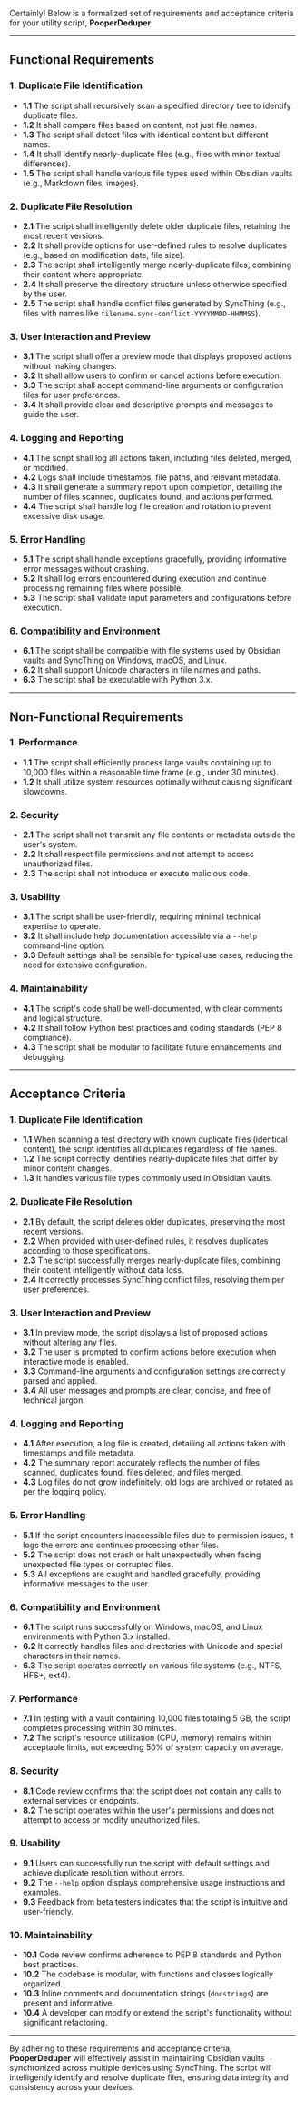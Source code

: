 Certainly! Below is a formalized set of requirements and acceptance criteria for your utility script, **PooperDeduper**.

---

## **Functional Requirements**

### **1. Duplicate File Identification**

- **1.1** The script shall recursively scan a specified directory tree to identify duplicate files.
- **1.2** It shall compare files based on content, not just file names.
- **1.3** The script shall detect files with identical content but different names.
- **1.4** It shall identify nearly-duplicate files (e.g., files with minor textual differences).
- **1.5** The script shall handle various file types used within Obsidian vaults (e.g., Markdown files, images).

### **2. Duplicate File Resolution**

- **2.1** The script shall intelligently delete older duplicate files, retaining the most recent versions.
- **2.2** It shall provide options for user-defined rules to resolve duplicates (e.g., based on modification date, file size).
- **2.3** The script shall intelligently merge nearly-duplicate files, combining their content where appropriate.
- **2.4** It shall preserve the directory structure unless otherwise specified by the user.
- **2.5** The script shall handle conflict files generated by SyncThing (e.g., files with names like `filename.sync-conflict-YYYYMMDD-HHMMSS`).

### **3. User Interaction and Preview**

- **3.1** The script shall offer a preview mode that displays proposed actions without making changes.
- **3.2** It shall allow users to confirm or cancel actions before execution.
- **3.3** The script shall accept command-line arguments or configuration files for user preferences.
- **3.4** It shall provide clear and descriptive prompts and messages to guide the user.

### **4. Logging and Reporting**

- **4.1** The script shall log all actions taken, including files deleted, merged, or modified.
- **4.2** Logs shall include timestamps, file paths, and relevant metadata.
- **4.3** It shall generate a summary report upon completion, detailing the number of files scanned, duplicates found, and actions performed.
- **4.4** The script shall handle log file creation and rotation to prevent excessive disk usage.

### **5. Error Handling**

- **5.1** The script shall handle exceptions gracefully, providing informative error messages without crashing.
- **5.2** It shall log errors encountered during execution and continue processing remaining files where possible.
- **5.3** The script shall validate input parameters and configurations before execution.

### **6. Compatibility and Environment**

- **6.1** The script shall be compatible with file systems used by Obsidian vaults and SyncThing on Windows, macOS, and Linux.
- **6.2** It shall support Unicode characters in file names and paths.
- **6.3** The script shall be executable with Python 3.x.

---

## **Non-Functional Requirements**

### **1. Performance**

- **1.1** The script shall efficiently process large vaults containing up to 10,000 files within a reasonable time frame (e.g., under 30 minutes).
- **1.2** It shall utilize system resources optimally without causing significant slowdowns.

### **2. Security**

- **2.1** The script shall not transmit any file contents or metadata outside the user's system.
- **2.2** It shall respect file permissions and not attempt to access unauthorized files.
- **2.3** The script shall not introduce or execute malicious code.

### **3. Usability**

- **3.1** The script shall be user-friendly, requiring minimal technical expertise to operate.
- **3.2** It shall include help documentation accessible via a `--help` command-line option.
- **3.3** Default settings shall be sensible for typical use cases, reducing the need for extensive configuration.

### **4. Maintainability**

- **4.1** The script's code shall be well-documented, with clear comments and logical structure.
- **4.2** It shall follow Python best practices and coding standards (PEP 8 compliance).
- **4.3** The script shall be modular to facilitate future enhancements and debugging.

---

## **Acceptance Criteria**

### **1. Duplicate File Identification**

- **1.1** When scanning a test directory with known duplicate files (identical content), the script identifies all duplicates regardless of file names.
- **1.2** The script correctly identifies nearly-duplicate files that differ by minor content changes.
- **1.3** It handles various file types commonly used in Obsidian vaults.

### **2. Duplicate File Resolution**

- **2.1** By default, the script deletes older duplicates, preserving the most recent versions.
- **2.2** When provided with user-defined rules, it resolves duplicates according to those specifications.
- **2.3** The script successfully merges nearly-duplicate files, combining their content intelligently without data loss.
- **2.4** It correctly processes SyncThing conflict files, resolving them per user preferences.

### **3. User Interaction and Preview**

- **3.1** In preview mode, the script displays a list of proposed actions without altering any files.
- **3.2** The user is prompted to confirm actions before execution when interactive mode is enabled.
- **3.3** Command-line arguments and configuration settings are correctly parsed and applied.
- **3.4** All user messages and prompts are clear, concise, and free of technical jargon.

### **4. Logging and Reporting**

- **4.1** After execution, a log file is created, detailing all actions taken with timestamps and file metadata.
- **4.2** The summary report accurately reflects the number of files scanned, duplicates found, files deleted, and files merged.
- **4.3** Log files do not grow indefinitely; old logs are archived or rotated as per the logging policy.

### **5. Error Handling**

- **5.1** If the script encounters inaccessible files due to permission issues, it logs the errors and continues processing other files.
- **5.2** The script does not crash or halt unexpectedly when facing unexpected file types or corrupted files.
- **5.3** All exceptions are caught and handled gracefully, providing informative messages to the user.

### **6. Compatibility and Environment**

- **6.1** The script runs successfully on Windows, macOS, and Linux environments with Python 3.x installed.
- **6.2** It correctly handles files and directories with Unicode and special characters in their names.
- **6.3** The script operates correctly on various file systems (e.g., NTFS, HFS+, ext4).

### **7. Performance**

- **7.1** In testing with a vault containing 10,000 files totaling 5 GB, the script completes processing within 30 minutes.
- **7.2** The script's resource utilization (CPU, memory) remains within acceptable limits, not exceeding 50% of system capacity on average.

### **8. Security**

- **8.1** Code review confirms that the script does not contain any calls to external services or endpoints.
- **8.2** The script operates within the user's permissions and does not attempt to access or modify unauthorized files.

### **9. Usability**

- **9.1** Users can successfully run the script with default settings and achieve duplicate resolution without errors.
- **9.2** The `--help` option displays comprehensive usage instructions and examples.
- **9.3** Feedback from beta testers indicates that the script is intuitive and user-friendly.

### **10. Maintainability**

- **10.1** Code review confirms adherence to PEP 8 standards and Python best practices.
- **10.2** The codebase is modular, with functions and classes logically organized.
- **10.3** Inline comments and documentation strings (`docstrings`) are present and informative.
- **10.4** A developer can modify or extend the script's functionality without significant refactoring.

---

By adhering to these requirements and acceptance criteria, **PooperDeduper** will effectively assist in maintaining Obsidian vaults synchronized across multiple devices using SyncThing. The script will intelligently identify and resolve duplicate files, ensuring data integrity and consistency across your devices.
